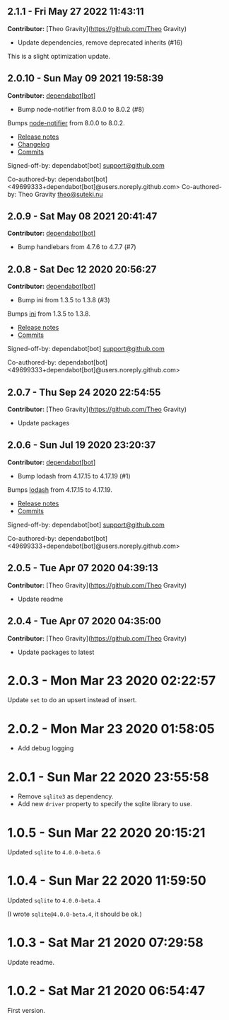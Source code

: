 ## 2.1.1 - Fri May 27 2022 11:43:11

**Contributor:** [Theo Gravity](https://github.com/Theo Gravity)

- Update dependencies, remove deprecated inherits (#16)

This is a slight optimization update.

## 2.0.10 - Sun May 09 2021 19:58:39

**Contributor:** [dependabot[bot]](https://github.com/dependabot[bot])

- Bump node-notifier from 8.0.0 to 8.0.2 (#8)

Bumps [node-notifier](https://github.com/mikaelbr/node-notifier) from 8.0.0 to 8.0.2.
- [Release notes](https://github.com/mikaelbr/node-notifier/releases)
- [Changelog](https://github.com/mikaelbr/node-notifier/blob/master/CHANGELOG.md)
- [Commits](https://github.com/mikaelbr/node-notifier/compare/v8.0.0...v8.0.2)

Signed-off-by: dependabot[bot] <support@github.com>

Co-authored-by: dependabot[bot] <49699333+dependabot[bot]@users.noreply.github.com>
Co-authored-by: Theo Gravity <theo@suteki.nu>

## 2.0.9 - Sat May 08 2021 20:41:47

**Contributor:** [dependabot[bot]](https://github.com/dependabot[bot])

- Bump handlebars from 4.7.6 to 4.7.7 (#7)

## 2.0.8 - Sat Dec 12 2020 20:56:27

**Contributor:** [dependabot[bot]](https://github.com/dependabot[bot])

- Bump ini from 1.3.5 to 1.3.8 (#3)

Bumps [ini](https://github.com/isaacs/ini) from 1.3.5 to 1.3.8.
- [Release notes](https://github.com/isaacs/ini/releases)
- [Commits](https://github.com/isaacs/ini/compare/v1.3.5...v1.3.8)

Signed-off-by: dependabot[bot] <support@github.com>

Co-authored-by: dependabot[bot] <49699333+dependabot[bot]@users.noreply.github.com>

## 2.0.7 - Thu Sep 24 2020 22:54:55

**Contributor:** [Theo Gravity](https://github.com/Theo Gravity)

- Update packages

## 2.0.6 - Sun Jul 19 2020 23:20:37

**Contributor:** [dependabot[bot]](https://github.com/dependabot[bot])

- Bump lodash from 4.17.15 to 4.17.19 (#1)

Bumps [lodash](https://github.com/lodash/lodash) from 4.17.15 to 4.17.19.
- [Release notes](https://github.com/lodash/lodash/releases)
- [Commits](https://github.com/lodash/lodash/compare/4.17.15...4.17.19)

Signed-off-by: dependabot[bot] <support@github.com>

Co-authored-by: dependabot[bot] <49699333+dependabot[bot]@users.noreply.github.com>

## 2.0.5 - Tue Apr 07 2020 04:39:13

**Contributor:** [Theo Gravity](https://github.com/Theo Gravity)

- Update readme

## 2.0.4 - Tue Apr 07 2020 04:35:00

**Contributor:** [Theo Gravity](https://github.com/Theo Gravity)

- Update packages to latest

# 2.0.3 - Mon Mar 23 2020 02:22:57

Update `set` to do an upsert instead of insert.

# 2.0.2 - Mon Mar 23 2020 01:58:05

- Add debug logging

# 2.0.1 - Sun Mar 22 2020 23:55:58

- Remove `sqlite3` as dependency.
- Add new `driver` property to specify the sqlite library to use.

# 1.0.5 - Sun Mar 22 2020 20:15:21

Updated `sqlite` to `4.0.0-beta.6`

# 1.0.4 - Sun Mar 22 2020 11:59:50

Updated `sqlite` to `4.0.0-beta.4`

(I wrote `sqlite@4.0.0-beta.4`, it should be ok.)

# 1.0.3 - Sat Mar 21 2020 07:29:58

Update readme.

# 1.0.2 - Sat Mar 21 2020 06:54:47

First version.
